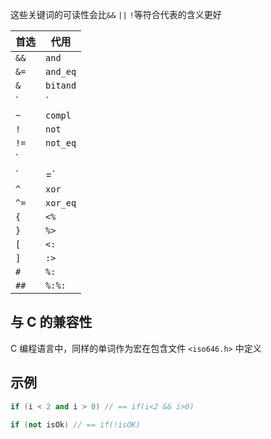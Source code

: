 这些关键词的可读性会比`&&` `||` `!`等符合代表的含义更好

| 首选 | 代用 |
| ---- | ---- |
| `&&` | `and`    |
| `&=` | `and_eq` |
| `&`  | `bitand` |
| `|` | `bitor`  |
| `~`  | `compl`  |
| `!`  | `not`    |
| `!=` | `not_eq` |
| `||` | `or`     |
| `|=` | `or_eq`  |
| `^`  | `xor`    |
| `^=` | `xor_eq` |
| `{`  | `<%`     |
| `}`  | `%>`     |
| `[`  | `<:`     |
| `]`  | `:>`     |
| `#`  | `%:`     |
| `##` | `%:%:`   |

## 与 C 的兼容性

C 编程语言中，同样的单词作为宏在包含文件 `<iso646.h>` 中定义

## 示例

```cpp
if (i < 2 and i > 0) // == if(i<2 && i>0)

if (not isOk) // == if(!isOK)
```

